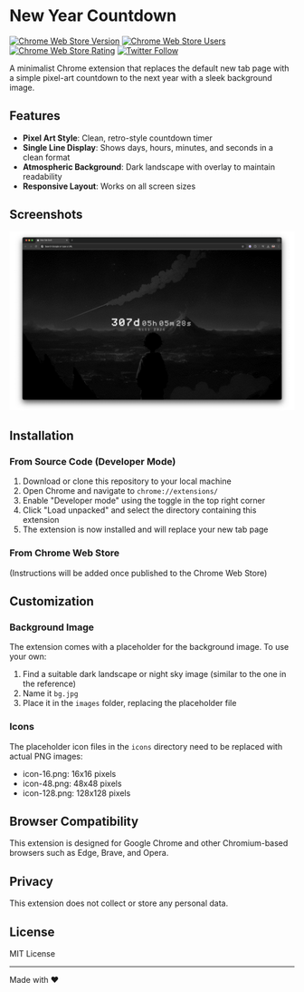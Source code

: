 # New Year Countdown

[![Chrome Web Store Version](https://img.shields.io/chrome-web-store/v/YOUR_EXTENSION_ID)](https://chrome.google.com/webstore/detail/YOUR_EXTENSION_ID)
[![Chrome Web Store Users](https://img.shields.io/chrome-web-store/users/YOUR_EXTENSION_ID)](https://chrome.google.com/webstore/detail/YOUR_EXTENSION_ID)
[![Chrome Web Store Rating](https://img.shields.io/chrome-web-store/rating/YOUR_EXTENSION_ID)](https://chrome.google.com/webstore/detail/YOUR_EXTENSION_ID)
[![Twitter Follow](https://img.shields.io/twitter/follow/ankushKun_?style=social)](https://twitter.com/ankushKun_)

A minimalist Chrome extension that replaces the default new tab page with a simple pixel-art countdown to the next year with a sleek background image.

## Features

- **Pixel Art Style**: Clean, retro-style countdown timer
- **Single Line Display**: Shows days, hours, minutes, and seconds in a clean format
- **Atmospheric Background**: Dark landscape with overlay to maintain readability
- **Responsive Layout**: Works on all screen sizes

## Screenshots

![ss](/screenshot.png)

## Installation

### From Source Code (Developer Mode)

1. Download or clone this repository to your local machine
2. Open Chrome and navigate to `chrome://extensions/`
3. Enable "Developer mode" using the toggle in the top right corner
4. Click "Load unpacked" and select the directory containing this extension
5. The extension is now installed and will replace your new tab page

### From Chrome Web Store

(Instructions will be added once published to the Chrome Web Store)

## Customization

### Background Image

The extension comes with a placeholder for the background image. To use your own:

1. Find a suitable dark landscape or night sky image (similar to the one in the reference)
2. Name it `bg.jpg`
3. Place it in the `images` folder, replacing the placeholder file

### Icons

The placeholder icon files in the `icons` directory need to be replaced with actual PNG images:

- icon-16.png: 16x16 pixels
- icon-48.png: 48x48 pixels
- icon-128.png: 128x128 pixels

## Browser Compatibility

This extension is designed for Google Chrome and other Chromium-based browsers such as Edge, Brave, and Opera.

## Privacy

This extension does not collect or store any personal data.

## License

MIT License

---

Made with ❤️ 
